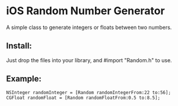 iOS Random Number Generator
===========================

A simple class to generate integers or floats between two numbers.


Install:
--------
Just drop the files into your library, and #import "Random.h" to use.

Example:
--------
    NSInteger randomInteger = [Random randomIntegerFrom:22 to:56];
    CGFloat randomFloat = [Random randomFloatFrom:0.5 to:8.5];
